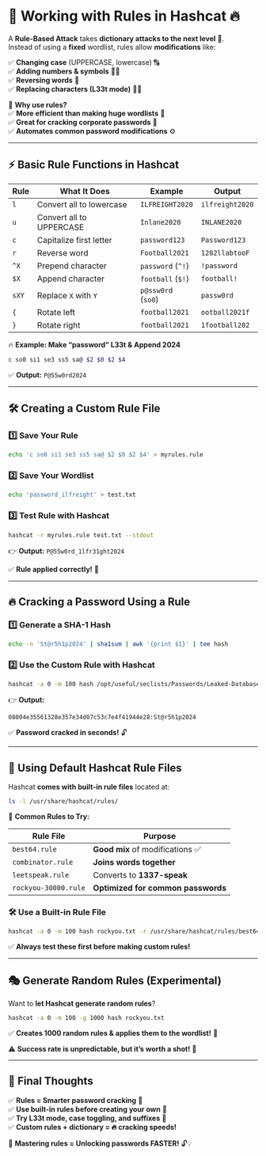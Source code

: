 
# 🎯 **Working with Rules in Hashcat** 🔥

A **Rule-Based Attack** takes **dictionary attacks to the next level** 🚀.  
Instead of using a **fixed** wordlist, rules allow **modifications** like:

✅ **Changing case** (UPPERCASE, lowercase) 🔠  
✅ **Adding numbers & symbols** 🔢🔣  
✅ **Reversing words** 🔄  
✅ **Replacing characters (L33t mode)** 🕵️‍♂️

🚀 **Why use rules?**  
✅ **More efficient than making huge wordlists** 📂  
✅ **Great for cracking corporate passwords** 🏢  
✅ **Automates common password modifications** ⚙️

---

## ⚡ **Basic Rule Functions in Hashcat**

|**Rule**|**What It Does**|**Example**|**Output**|
|---|---|---|---|
|`l`|Convert all to lowercase|`ILFREIGHT2020`|`ilfreight2020`|
|`u`|Convert all to UPPERCASE|`Inlane2020`|`INLANE2020`|
|`c`|Capitalize first letter|`password123`|`Password123`|
|`r`|Reverse word|`Football2021`|`1202llabtooF`|
|`^X`|Prepend character|`password` (`^!`)|`!password`|
|`$X`|Append character|`football` (`$!`)|`football!`|
|`sXY`|Replace `X` with `Y`|`p@ssw0rd` (`so0`)|`passw0rd`|
|`{`|Rotate left|`football2021`|`ootball2021f`|
|`}`|Rotate right|`football2021`|`1football202`|

🔥 **Example: Make “password” L33t & Append 2024**

```bash
c so0 si1 se3 ss5 sa@ $2 $0 $2 $4
```

✅ **Output:** `P@55w0rd2024`

---

## 🛠️ **Creating a Custom Rule File**

### 1️⃣ **Save Your Rule**

```bash
echo 'c so0 si1 se3 ss5 sa@ $2 $0 $2 $4' > myrules.rule
```

### 2️⃣ **Save Your Wordlist**

```bash
echo 'password_ilfreight' > test.txt
```

### 3️⃣ **Test Rule with Hashcat**

```bash
hashcat -r myrules.rule test.txt --stdout
```

👉 **Output:** `P@55w0rd_1lfr31ght2024`

✅ **Rule applied correctly!** 🎯

---

## 🔥 **Cracking a Password Using a Rule**

### 1️⃣ **Generate a SHA-1 Hash**

```bash
echo -n 'St@r5h1p2024' | sha1sum | awk '{print $1}' | tee hash
```

### 2️⃣ **Use the Custom Rule with Hashcat**

```bash
hashcat -a 0 -m 100 hash /opt/useful/seclists/Passwords/Leaked-Databases/rockyou.txt -r myrules.rule
```

👉 **Output:**

```
08004e35561328e357e34d07c53c7e4f41944e28:St@r5h1p2024
```

✅ **Password cracked in seconds!** 🔓

---

## 📜 **Using Default Hashcat Rule Files**

Hashcat **comes with built-in rule files** located at:

```bash
ls -l /usr/share/hashcat/rules/
```

🔹 **Common Rules to Try:**

|**Rule File**|**Purpose**|
|---|---|
|`best64.rule`|**Good mix** of modifications ✅|
|`combinator.rule`|**Joins words together**|
|`leetspeak.rule`|Converts to **1337-speak**|
|`rockyou-30000.rule`|**Optimized for common passwords**|

### 🛠️ **Use a Built-in Rule File**

```bash
hashcat -a 0 -m 100 hash rockyou.txt -r /usr/share/hashcat/rules/best64.rule
```

✅ **Always test these first before making custom rules!**

---

## 🎭 **Generate Random Rules (Experimental)**

Want to **let Hashcat generate random rules**?

```bash
hashcat -a 0 -m 100 -g 1000 hash rockyou.txt
```

✅ **Creates 1000 random rules & applies them to the wordlist!** 🎯

⚠️ **Success rate is unpredictable, but it’s worth a shot!** 🎲

---

## 🚀 **Final Thoughts**

✅ **Rules = Smarter password cracking** 🎯  
✅ **Use built-in rules before creating your own** 📂  
✅ **Try L33t mode, case toggling, and suffixes** 🔄  
✅ **Custom rules + dictionary = 🔥 cracking speeds!**

🚀 **Mastering rules = Unlocking passwords FASTER!** 🔓💡
